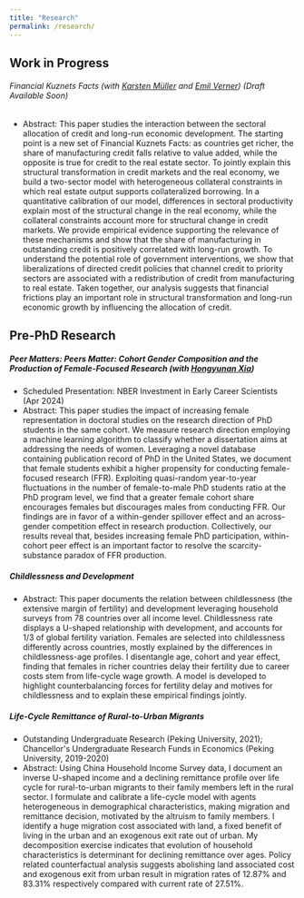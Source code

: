 ```yaml
---
title: "Research"
permalink: /research/
---
```

## Work in Progress

###### Financial Kuznets Facts (with [Karsten M&uuml;ller](https://www.karstenmueller.com/) and [Emil Verner](https://www.emilverner.com/)) (Draft Available Soon)
  - Abstract: This paper studies the interaction between the sectoral allocation of credit and long-run economic development. The starting point is a new set of Financial Kuznets Facts: as countries get richer, the share of manufacturing credit falls relative to value added, while the opposite is true for credit to the real estate sector. To jointly explain this structural transformation in credit markets and the real economy, we build a two-sector model with heterogeneous collateral constraints in which real estate output supports collateralized borrowing. In a quantitative calibration of our model, differences in sectoral productivity explain most of the structural change in the real economy, while the collateral constraints account more for structural change in credit markets. We provide empirical evidence supporting the relevance of these mechanisms and show that the share of manufacturing in outstanding credit is positively correlated with long-run growth. To understand the potential role of government interventions, we show that liberalizations of directed credit policies that channel credit to priority sectors are associated with a redistribution of credit from manufacturing to real estate. Taken together, our analysis suggests that financial frictions play an important role in structural transformation and long-run economic growth by influencing the allocation of credit.

## Pre-PhD Research

##### Peer Matters: Peers Matter: Cohort Gender Composition and the Production of Female-Focused Research (with [Hongyunan Xia](https://economics.cornell.edu/hongyuan-xia))
  - Scheduled Presentation: NBER Investment in Early Career Scientists (Apr 2024)
  - Abstract: This paper studies the impact of increasing female representation in doctoral studies on the research direction of PhD students in the same cohort. We measure research direction employing a machine learning algorithm to classify whether a dissertation aims at addressing the needs of women. Leveraging a novel database containing publication record of PhD in the United States, we document that female students exhibit a higher propensity for conducting female-focused research (FFR). Exploiting quasi-random year-to-year fluctuations in the number of female-to-male PhD students ratio at the PhD program level, we find that a greater female cohort share encourages females but discourages males from conducting FFR. Our findings are in favor of a within-gender spillover effect and an across-gender competition effect in research production. Collectively, our results reveal that, besides increasing female PhD participation, within-cohort peer effect is an important factor to resolve the scarcity-substance paradox of FFR production.

##### Childlessness and Development
  - Abstract: This paper documents the relation between childlessness (the extensive margin of fertility) and development leveraging household surveys from 78 countries over all income level. Childlessness rate displays a U-shaped relationship with development, and accounts for 1/3 of global fertility variation. Females are selected into childlessness differently across countries, mostly explained by the differences in childlessness-age profiles. I disentangle age, cohort and year effect, finding that females in richer countries delay their fertility due to career costs stem from life-cycle wage growth. A model is developed to highlight counterbalancing forces for fertility delay and motives for childlessness and to explain these empirical findings jointly.

##### Life-Cycle Remittance of Rural-to-Urban Migrants
  - Outstanding Undergraduate Research (Peking University, 2021); Chancellor's Undergraduate Research Funds in Economics (Peking University, 2019-2020)
  - Abstract: Using China Household Income Survey data, I document an inverse U-shaped income and a declining remittance profile over life cycle for rural-to-urban migrants to their family members left in the rural sector. I formulate and calibrate a life-cycle model with agents heterogeneous in demographical characteristics, making migration and remittance decision, motivated by the altruism to family members. I identify a huge migration cost associated with land, a fixed benefit of living in the urban and an exogenous exit rate out of urban. My decomposition exercise indicates that evolution of household characteristics is determinant for declining remittance over ages. Policy related counterfactual analysis suggests abolishing land associated cost and exogenous exit from urban result in migration rates of 12.87% and 83.31% respectively compared with current rate of 27.51%.
